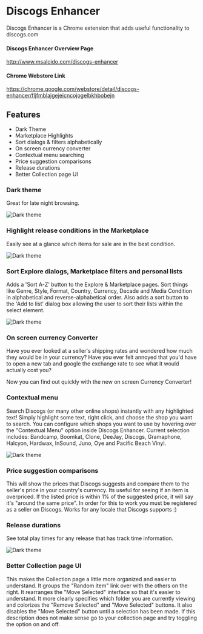 # Discogs Enhancer
Discogs Enhancer is a Chrome extension that adds useful functionality to discogs.com

#### Discogs Enhancer Overview Page
<http://www.msalcido.com/discogs-enhancer>

#### Chrome Webstore Link
<https://chrome.google.com/webstore/detail/discogs-enhancer/fljfmblajgejeicncojogelbkhbobejn>

## Features
* Dark Theme
* Marketplace Highlights
* Sort dialogs & filters alphabetically
* On screen currency converter
* Contextual menu searching
* Price suggestion comparisons
* Release durations
* Better Collection page UI

### Dark theme
Great for late night browsing.

![Dark theme](http://www.msalcido.com/discogs-enhancer/fancypants/chrome-shots/dark-theme.png?raw=true "Dark theme preview")


### Highlight release conditions in the Marketplace
Easily see at a glance which items for sale are in the best condition.

![Dark theme](http://www.msalcido.com/discogs-enhancer/fancypants/chrome-shots/marketplace-highlights.png?raw=true "Marketplace Highlights preview")

### Sort Explore dialogs, Marketplace filters and personal lists
Adds a 'Sort A-Z' button to the Explore & Marketplace pages. Sort things like Genre, Style, Format, Country, Currency, Decade and Media Condition in alphabetical and reverse-alphabetical order. Also adds a sort button to the 'Add to list' dialog box allowing the user to sort their lists within the select element.

![Dark theme](http://www.msalcido.com/discogs-enhancer/fancypants/chrome-shots/sort-buttons.png?raw=true "Sorting preview")

### On screen currency Converter
Have you ever looked at a seller's shipping rates and wondered how much they would be in your currency? Have you ever felt annoyed that you'd have to open a new tab and google the exchange rate to see what it would actually cost you?

Now you can find out quickly with the new on screen Currency Converter!

### Contextual menu
Search Discogs (or many other online shops) instantly with any highlighted text! Simply highlight some text, right click, and choose the shop you want to search. You can configure which shops you want to use by hovering over the "Contextual Menu" option inside Discogs Enhancer. Current selection includes: Bandcamp, Boomkat, Clone, DeeJay, Discogs, Gramaphone, Halcyon, Hardwax, InSound, Juno, Oye and Pacific Beach Vinyl.

![Dark theme](http://www.msalcido.com/discogs-enhancer/fancypants/chrome-shots/contextual-menu.png?raw=true "Contextual menu preview")

### Price suggestion comparisons
This will show the prices that Discogs suggests and compare them to the seller's price in your country's currency. Its useful for seeing if an item is overpriced. If the listed price is within 1% of the suggested price, it will say it's "around the same price". In order for this to work you must be registered as a seller on Discogs. Works for any locale that Discogs supports :)

### Release durations
See total play times for any release that has track time information.

![Dark theme](http://www.msalcido.com/discogs-enhancer/fancypants/chrome-shots/release-durations.png?raw=true "Release duration preview")

### Better Collection page UI
This makes the Collection page a little more organized and easier to understand. It groups the "Random item" link over with the others on the right. It rearranges the "Move Selected" interface so that it's easier to understand. It more clearly specifies which folder you are currently viewing and colorizes the "Remove Selected" and "Move Selected" buttons. It also disables the "Move Selected" button until a selection has been made. If this description does not make sense go to your collection page and try toggling the option on and off.
